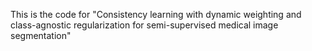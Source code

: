 This is the code for "Consistency learning with dynamic weighting and class-agnostic regularization for semi-supervised medical image segmentation"
